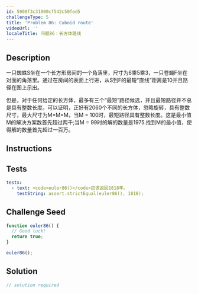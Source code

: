 ```yaml
---
id: 5900f3c31000cf542c50fed5
challengeType: 5
title: 'Problem 86: Cuboid route'
videoUrl: ''
localeTitle: 问题86：长方体路线
---
```


## Description
<section id="description">一只蜘蛛S坐在一个长方形房间的一个角落里，尺寸为6乘5乘3，一只苍蝇F坐在对面的角落里。通过在房间的表面上行进，从S到F的最短“直线”距离是10并且路径在图上示出。 <p>但是，对于任何给定的长方体，最多有三个“最短”路径候选，并且最短路径并不总是具有整数长度。可以证明，正好有2060个不同的长方体，忽略旋转，具有整数尺寸，最大尺寸为M×M×M，当M = 100时，最短路径具有整数长度。这是最小值M的解决方案数首先超过两千;当M = 99时的解的数量是1975.找到M的最小值，使得解的数量首先超过一百万。 </p></section>

## Instructions
<section id="instructions">
</section>

## Tests
<section id='tests'>

```yml
tests:
  - text: <code>euler86()</code>应该返回1818年。
    testString: assert.strictEqual(euler86(), 1818);

```

</section>

## Challenge Seed
<section id='challengeSeed'>

<div id='js-seed'>

```js
function euler86() {
  // Good luck!
  return true;
}

euler86();

```

</div>



</section>

## Solution
<section id='solution'>

```js
// solution required
```
</section>
